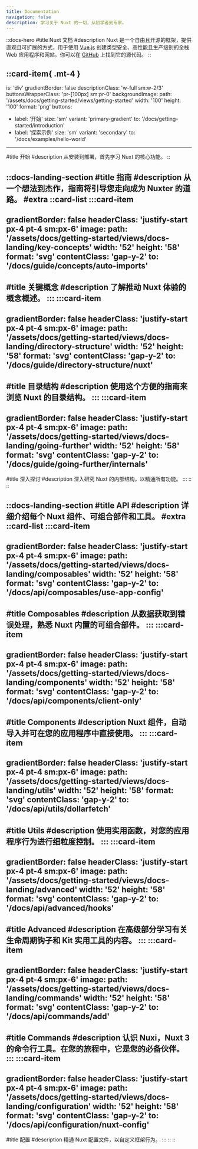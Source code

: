 ```yaml
---
title: Documentation
navigation: false
description: 学习关于 Nuxt 的一切，从初学者到专家。
---
```


<!-- markdownlint-disable -->
<!-- @case-police-disable -->
::docs-hero
#title
Nuxt 文档
#description
Nuxt 是一个自由且开源的框架，提供直观且可扩展的方式，用于使用 [Vue.js](https://vuejs.org) 创建类型安全、高性能且生产级别的全栈 Web 应用程序和网站。你可以在 [GitHub](https://github.com/nuxt/nuxt) 上找到它的源代码。
::

::card-item{ .mt-4 }
---
is: 'div'
gradientBorder: false
descriptionClass: 'w-full sm:w-2/3'
buttonsWrapperClass: 'pr-[100px] sm:pr-0'
backgroundImage:
  path: '/assets/docs/getting-started/views/getting-started'
  width: '100'
  height: '100'
  format: 'png'
buttons:
  - label: '开始'
    size: 'sm'
    variant: 'primary-gradient'
    to: '/docs/getting-started/introduction'
  - label: '探索示例'
    size: 'sm'
    variant: 'secondary'
    to: '/docs/examples/hello-world'
---
#title
开始
#description
从安装到部署，首先学习 Nuxt 的核心功能。
::



::docs-landing-section
#title
指南
#description
从一个想法到杰作，指南将引导您走向成为 Nuxter 的道路。
#extra
  ::card-list
  :::card-item
  ---
  gradientBorder: false
  headerClass: 'justify-start px-4 pt-4 sm:px-6'
  image:
    path: '/assets/docs/getting-started/views/docs-landing/key-concepts'
    width: '52'
    height: '58'
    format: 'svg'
  contentClass: 'gap-y-2'
  to: '/docs/guide/concepts/auto-imports'
  ---
  #title
  关键概念
  #description
  了解推动 Nuxt 体验的概念概述。
  :::
  :::card-item
  ---
  gradientBorder: false
  headerClass: 'justify-start px-4 pt-4 sm:px-6'
  image:
    path: '/assets/docs/getting-started/views/docs-landing/directory-structure'
    width: '52'
    height: '58'
    format: 'svg'
  contentClass: 'gap-y-2'
  to: '/docs/guide/directory-structure/nuxt'
  ---
  #title
  目录结构
  #description
  使用这个方便的指南来浏览 Nuxt 的目录结构。
  :::
  :::card-item
  ---
  gradientBorder: false
  headerClass: 'justify-start px-4 pt-4 sm:px-6'
  image:
    path: '/assets/docs/getting-started/views/docs-landing/going-further'
    width: '52'
    height: '58'
    format: 'svg'
  contentClass: 'gap-y-2'
  to: '/docs/guide/going-further/internals'
  ---
  #title
  深入探讨
  #description
  深入研究 Nuxt 的内部结构，以精通所有功能。
  :::
  ::
::

::docs-landing-section
#title
API
#description
详细介绍每个 Nuxt 组件、可组合部件和工具。
#extra
  ::card-list
  :::card-item
  ---
  gradientBorder: false
  headerClass: 'justify-start px-4 pt-4 sm:px-6'
  image:
    path: '/assets/docs/getting-started/views/docs-landing/composables'
    width: '52'
    height: '58'
    format: 'svg'
  contentClass: 'gap-y-2'
  to: '/docs/api/composables/use-app-config'
  ---
  #title
  Composables
  #description
  从数据获取到错误处理，熟悉 Nuxt 内置的可组合部件。
  :::
  :::card-item
  ---
  gradientBorder: false
  headerClass: 'justify-start px-4 pt-4 sm:px-6'
  image:
    path: '/assets/docs/getting-started/views/docs-landing/components'
    width: '52'
    height: '58'
    format: 'svg'
  contentClass: 'gap-y-2'
  to: '/docs/api/components/client-only'
  ---
  #title
  Components
  #description
  Nuxt 组件，自动导入并可在您的应用程序中直接使用。
  :::
  :::card-item
  ---
  gradientBorder: false
  headerClass: 'justify-start px-4 pt-4 sm:px-6'
  image:
    path: '/assets/docs/getting-started/views/docs-landing/utils'
    width: '52'
    height: '58'
    format: 'svg'
  contentClass: 'gap-y-2'
  to: '/docs/api/utils/dollarfetch'
  ---
  #title
  Utils
  #description
  使用实用函数，对您的应用程序行为进行细粒度控制。
  :::
  :::card-item
  ---
  gradientBorder: false
  headerClass: 'justify-start px-4 pt-4 sm:px-6'
  image:
    path: '/assets/docs/getting-started/views/docs-landing/advanced'
    width: '52'
    height: '58'
    format: 'svg'
  contentClass: 'gap-y-2'
  to: '/docs/api/advanced/hooks'
  ---
  #title
  Advanced
  #description
  在高级部分学习有关生命周期钩子和 Kit 实用工具的内容。
  :::
  :::card-item
  ---
  gradientBorder: false
  headerClass: 'justify-start px-4 pt-4 sm:px-6'
  image:
    path: '/assets/docs/getting-started/views/docs-landing/commands'
    width: '52'
    height: '58'
    format: 'svg'
  contentClass: 'gap-y-2'
  to: '/docs/api/commands/add'
  ---
  #title
  Commands
  #description
  认识 Nuxi，Nuxt 3 的命令行工具。在您的旅程中，它是您的必备伙伴。
  :::
  :::card-item
  ---
  gradientBorder: false
  headerClass: 'justify-start px-4 pt-4 sm:px-6'
  image:
    path: '/assets/docs/getting-started/views/docs-landing/configuration'
    width: '52'
    height: '58'
    format: 'svg'
  contentClass: 'gap-y-2'
  to: '/docs/api/configuration/nuxt-config'
  ---
  #title
  配置
  #description
  精通 Nuxt 配置文件，以自定义框架行为。
  :::
  ::
::
